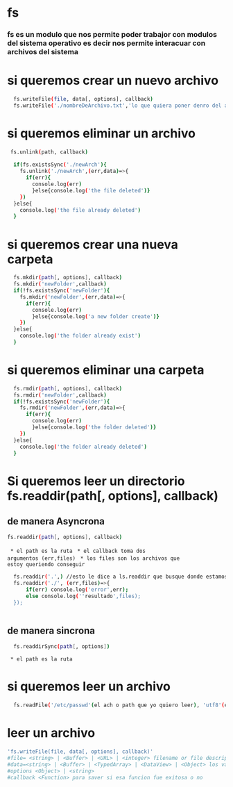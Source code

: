 # fs
### fs es un modulo que nos permite poder trabajor con modulos del sistema operativo es decir nos permite interacuar con archivos del sistema

# si queremos crear un nuevo archivo 
```bash
  fs.writeFile(file, data[, options], callback)
  fs.writeFile('./nombreDeArchivo.txt','lo que quiera poner denro del archivo', callback)
```
# si queremos eliminar un archivo
```bash
 fs.unlink(path, callback)
  
  if(fs.existsSync('./newArch'){
    fs.unlink('./newArch',(err,data)=>{
      if(err){
        console.log(err)
        }else{console.log('the file deleted')}
    })
  }else{
    console.log('the file already deleted')
  }
```
# si queremos crear una nueva carpeta
```bash
  fs.mkdir(path[, options], callback)
  fs.mkdir('newFolder',callback)
  if(!fs.existsSync('newFolder'){
    fs.mkdir('newFolder',(err,data)=>{
      if(err){
        console.log(err)
        }else{console.log('a new folder create')}
    })
  }else{
    console.log('the folder already exist')
  }
```
# si queremos eliminar una  carpeta
```bash
  fs.rmdir(path[, options], callback)
  fs.rmdir('newFolder',callback)
  if(!fs.existsSync('newFolder'){
    fs.rmdir('newFolder',(err,data)=>{
      if(err){
        console.log(err)
        }else{console.log('the folder deleted')}
    })
  }else{
    console.log('the folder already deleted')
  }
```
# Si queremos leer un directorio fs.readdir(path[, options], callback)
## de manera Asyncrona
```bash
fs.readdir(path[, options], callback)
```
<code> * el path es la ruta</code>
<code> * el callback toma dos argumentos (err,files)</code>
<code> * los files son los archivos que estoy queriendo conseguir</code>
```bash
  fs.readdir('.',) //esto le dice a ls.readdir que busque donde estamos parados
  fs.readdir('./', (err,files)=>{
      if(err) console.log('error',err);
      else console.log(''resultado',files);
  });
 
```
## de manera sincrona
```bash
  fs.readdirSync(path[, options])
```
<code> * el path es la ruta</code>
# si queremos leer un archivo
```bash
  fs.readFile('/etc/passwd'(el ach o path que yo quiero leer), 'utf8'(en que encoding lo tiene que leer), callback(err,data));
```
# leer un archivo
```bash 
'fs.writeFile(file, data[, options], callback)'
#file= <string> | <Buffer> | <URL> | <integer> filename or file descriptor en el cual se va a escribir
#data=<string> | <Buffer> | <TypedArray> | <DataView> | <Object> los valores que se van a escribir en ese archivo
#options <Object> | <string>
#callback <Function> para saver si esa funcion fue exitosa o no
```
